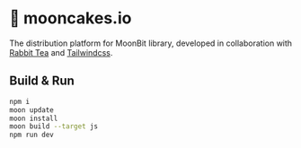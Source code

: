 # 🥮 mooncakes.io

The distribution platform for MoonBit library, developed in collaboration with [Rabbit Tea](https://github.com/Yoorkin/rabbit-tea) and [Tailwindcss](https://tailwindcss.com/).

## Build & Run

```bash
npm i
moon update
moon install
moon build --target js
npm run dev
```
